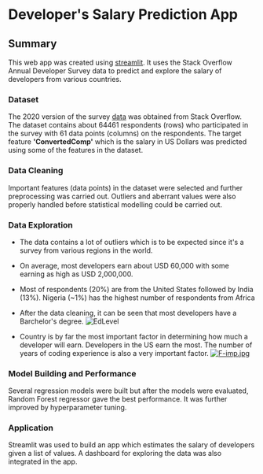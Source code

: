 # Developer's Salary Prediction App

## Summary

This web app was created using [streamlit](https://https://streamlit.io). It uses the Stack Overflow Annual Developer Survey data to  predict and explore the salary of developers from various countries.

### Dataset

The 2020 version of the survey [data](https://insights.stackoverflow.com/survey/) was obtained from Stack Overflow. The dataset contains about 64461 respondents (rows) who participated in the survey with 61 data points (columns) on the respondents. The target feature **'ConvertedComp'** which is the salary in US Dollars was predicted using some of the features in the dataset.

### Data Cleaning

Important features (data points) in the dataset were selected and further preprocessing was carried out. Outliers and aberrant values were also properly handled before statistical modelling could be carried out.

### Data Exploration

* The data contains a lot of outliers which is to be expected since it's a survey from various regions in the world.
* On average, most developers earn about USD 60,000 with some earning as high as USD 2,000,000. 
* Most of respondents (20%) are from the United States followed by India (13%). Nigeria (~1%) has the highest number of respondents from Africa
* After the data cleaning, it can be seen that most developers have a Barchelor's degree.
![EdLevel](https://i.postimg.cc/L8T7mWWn/EdLevel.png)

* Country is by far the most important factor in determining how much a developer will earn. Developers in the US earn the most. The number of years of coding experience is also a very important factor.
[![F-imp.jpg](https://i.postimg.cc/WbM1QMZZ/F-imp.jpg)](https://postimg.cc/6ypKZ4Y6)

### Model Building and Performance

Several regression models were built but after the models were evaluated, Random Forest regressor gave the best performance. It was further improved by hyperparameter tuning.

### Application

Streamlit was used to build an app which estimates the salary of developers given a list of values. A dashboard for exploring the data was also integrated in the app.
